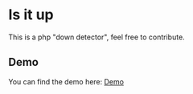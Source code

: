 # Is it up
This is a php "down detector", feel free to contribute.

## Demo
You can find the demo here: [Demo](https://cackle.cc/is-it-up)
